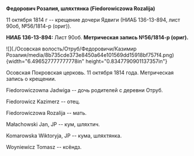 **Федорович Розалия, шляхтянка (Fiedorowiczowa Rozalija)**

11 октября 1814 г -- крещение дочери Ядвиги (НИАБ 136-13-894, лист 90об,
№56/1814-р (ориг)).

**НИАБ 136-13-894:** Лист 90об. **Метрическая запись №56/1814-р
(ориг).**

![](./Осовская волость/Отруб/Федоровичи/Казимир Розалия/media/8b735cde373e8450a64e101569dd15918bf757f4.png){width="6.496527777777778in"
height="0.8347790901137357in"}

Осовская Покровская церковь. 11 октября 1814 года. Метрическая запись о
крещении.

Fiedorowiczowna Jadwiga -- дочь родителей с деревни Отруб.

Fiedorowicz Kazimerz -- отец.

Fiedorowiczowa Rozalija -- мать.

Małachowski Jan, JP -- кум, шляхтич.

Komarowska Wiktoryja, JP -- кума, шляхтянка.

Woyniewicz Tomasz -- ксёндз.
